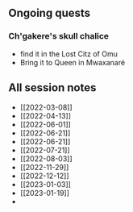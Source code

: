 ## Ongoing quests
### Ch'gakere's skull chalice
- find it in the Lost Citz of Omu
- Bring it to Queen in Mwaxanaré


## All session notes

- [[2022-03-08]]
- [[2022-04-13]]
- [[2022-06-01]]
- [[2022-06-21]]
- [[2022-06-21]]
- [[2022-07-21]]
- [[2022-08-03]]
- [[2022-11-29]]
- [[2022-12-12]]
- [[2023-01-03]]
- [[2023-01-19]]
-
